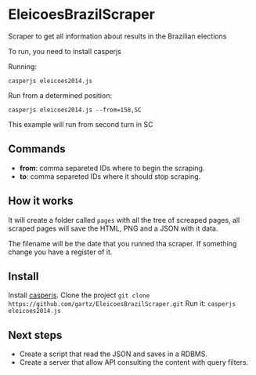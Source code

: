 EleicoesBrazilScraper
=====================

Scraper to get all information about results in the Brazilian elections

To run, you need to install casperjs

Running:
```
casperjs eleicoes2014.js
```

Run from a determined position:
```
casperjs eleicoes2014.js --from=158,SC
```
This example will run from second turn in SC

Commands
--------

* **from**: comma separeted IDs where to begin the scraping.
* **to**: comma separeted IDs where it should stop scraping.

How it works
------------

It will create a folder called `pages` with all the tree of screaped pages, all scraped pages will save the HTML, PNG and a JSON with it data.

The filename will be the date that you runned tha scraper. If something change you have a register of it.

Install
-------

Install [casperjs](http://casperjs.org/).
Clone the project `git clone https://github.com/gartz/EleicoesBrazilScraper.git`
Run it: `casperjs eleicoes2014.js`

Next steps
----------

* Create a script that read the JSON and saves in a RDBMS.
* Create a server that allow API consulting the content with query filters.

